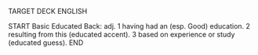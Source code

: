 TARGET DECK
ENGLISH

START
Basic
Educated
Back: adj. 1 having had an (esp. Good) education. 2 resulting from this (educated accent). 3 based on experience or study (educated guess).
END

